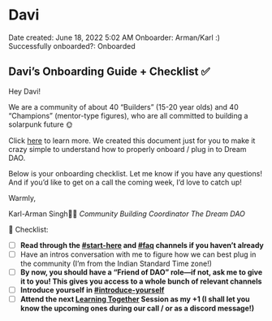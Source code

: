 # Davi

Date created: June 18, 2022 5:02 AM
Onboarder: Arman/Karl :)
Successfully onboarded?: Onboarded

## Davi’s Onboarding Guide + Checklist ✅

Hey Davi!

We are a community of about 40 “Builders” (15-20 year olds) and 40 “Champions” (mentor-type figures), who are all committed to building a solarpunk future 🌞 

Click [here](https://nutshell.dreamdao.xyz) to learn more. We created this document just for you to make it crazy simple to understand how to properly onboard / plug in to Dream DAO.

Below is your onboarding checklist. Let me know if you have any questions! And if you’d like to get on a call the coming week, I’d love to catch up!

Warmly,

Karl-Arman Singh👨‍🚀
*Community Building Coordinator
The Dream DAO*

<aside>
🔮 Checklist:

- [ ]  **Read through the [#start-here](https://discord.com/channels/896096170621947974/896096170621947976) and [#faq](https://discord.com/channels/896096170621947974/931053767367991337) channels if you haven’t already**
- [ ]  Have an intros conversation with me to figure how we can best plug in the community (I’m from the Indian Standard Time zone!)
- [ ]  **By now, you should have a “Friend of DAO” role—if not, ask me to give it to you! This gives you access to a whole bunch of relevant channels**
- [ ]  **Introduce yourself in [#introduce-yourself](https://discord.com/channels/896096170621947974/897253464944554015)**
- [ ]  **Attend the next [Learning Together](../../../Guides%20&%20How-To%E2%80%99s%2063c1f45fab634aeaa80bf88fbf4b1c2c/Dream%20DAO%20Learning%20Together%20%F0%9F%8C%9E%20-%20Overview%20506ac632cd274e0392d809956a546ccd.md) Session as my +1 (I shall let you know the upcoming ones during our call / or as a discord message!)**
</aside>